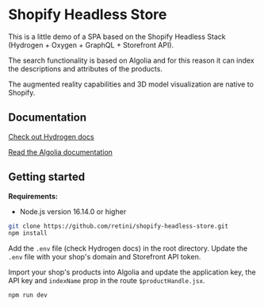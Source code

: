 # Shopify Headless Store

This is a little demo of a SPA based on the Shopify Headless Stack (Hydrogen + Oxygen + GraphQL + Storefront API).

The search functionality is based on Algolia and for this reason it can index the descriptions and attributes of the products.

The augmented reality capabilities and 3D model visualization are native to Shopify.

## Documentation

[Check out Hydrogen docs](https://shopify.dev/custom-storefronts/hydrogen)

[Read the Algolia documentation](https://www.algolia.com/doc/)

## Getting started

**Requirements:**

- Node.js version 16.14.0 or higher

```bash
git clone https://github.com/retini/shopify-headless-store.git
npm install
```

Add the `.env` file (check Hydrogen docs) in the root directory. Update the `.env` file with your shop's domain and Storefront API token.

Import your shop's products into Algolia and update the application key, the API key and `indexName` prop in the route `$productHandle.jsx`.

```bash
npm run dev
```
